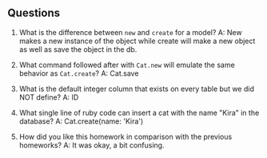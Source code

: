## Questions

1. What is the difference between `new` and `create` for a model?
A: New makes a new instance of the object while create will make a new object as well as save the object in the db.

2. What command followed after with `Cat.new` will emulate the same behavior as `Cat.create`?
A: Cat.save

3. What is the default integer column that exists on every table but we did NOT define?
A: ID

4. What single line of ruby code can insert a cat with the name "Kira" in the database?
A: Cat.create(name: 'Kira')

5. How did you like this homework in comparison with the previous homeworks?
A: It was okay, a bit confusing.
